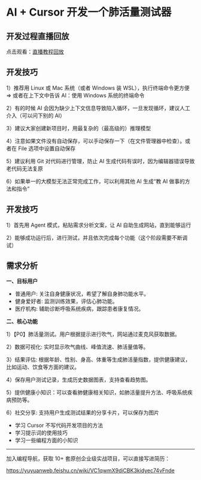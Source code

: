 # AI + Cursor 开发一个肺活量测试器

## 开发过程直播回放

点击观看：[直播教程回放](https://www.codefather.cn/live/1904453120491511810?tab=desc)

## 开发技巧

1）推荐用 Linux 或 Mac 系统（或者 Windows 装 WSL），执行终端命令更方便 => 或者在上下文中告诉 AI：使用 Windows 系统的终端命令

2）有的时候 AI 会因为缺少上下文信息导致陷入循环，一旦发现循环，建议人工介入（可以问下别的 AI）

3）建议大家创建新项目时，用最复杂的（最高级的）推理模型

4）注意如果文件没有自动保存，可以手动保存一下（在文件管理器中检查）。或者在 File 选项中设置自动保存

5）建议利用 Git 对代码进行管理，防止 AI 生成代码有误时，因为编辑器错误导致老代码无法复原

6）如果单一的大模型无法正常完成工作，可以利用其他 AI 生成“教 AI 做事的方法和指令”

## 开发技巧

1）首先用 Agent 模式，粘贴需求分析文案，让 AI 自助生成网站，直到能够运行

2）能够成功运行后，进行测试，并且依次完成每个功能（这个阶段需要不断调试）

## 需求分析

**一、目标用户**

- 普通用户: 关注自身健康状况，希望了解自身肺功能水平。
- 健身爱好者: 监测训练效果，评估心肺功能。
- 医疗机构: 辅助诊断呼吸系统疾病，跟踪患者康复情况。

**二、核心功能**

1）【P0】肺活量测试。用户根据提示进行吹气，网站通过麦克风获取数据。

2）数据可视化: 实时显示吹气曲线、峰值流速、肺活量值等。

3）结果评估: 根据年龄、性别、身高、体重等生成肺活量指数，提供健康建议，比如运动、饮食等方面的建议。

4）保存用户测试记录，生成历史数据图表，支持查看趋势图。

5）提供健康小知识：可以查看肺健康相关知识，如肺活量提升方法、呼吸系统疾病预防等。

6）社交分享: 支持用户生成测试结果的分享卡片，可以保存为图片

- 学习 Cursor 不写代码开发项目的方法
- 学习提示词的使用技巧
- 学习一些编程方面的小知识

---

加入编程导航，获取 10+ 套原创企业级实战项目，可以直接写进简历：

https://yuyuanweb.feishu.cn/wiki/VC1qwmX9diCBK3kidyec74vFnde
